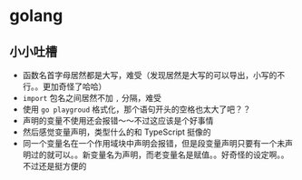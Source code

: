 # golang

## 小小吐槽

- 函数名首字母居然都是大写，难受（发现居然是大写的可以导出，小写的不行。。更加奇怪了哈哈）
- `import` 包名之间居然不加 `,` 分隔，难受
- 使用 `go playgroud` 格式化，那个语句开头的空格也太大了吧？？
- 声明的变量不使用还会报错～～不过这应该是个好事情
- 然后感觉变量声明，类型什么的和 TypeScript 挺像的
- 同一个变量名在一个作用域块中声明会报错，但是段变量声明只要有一个未声明过的就可以。。新变量名为声明，而老变量名是赋值。。好奇怪的设定啊。。不过还是挺方便的
